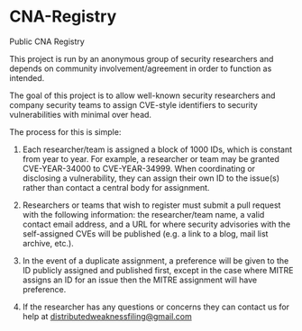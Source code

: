 # CNA-Registry
Public CNA Registry

This project is run by an anonymous group of security researchers and depends on community involvement/agreement in order to function as intended.

The goal of this project is to allow well-known security researchers and company security teams to assign CVE-style identifiers to security vulnerabilities with minimal over head.

The process for this is simple:

1) Each researcher/team is assigned a block of 1000 IDs, which is constant from year to year. For example, a researcher or team may be granted CVE-YEAR-34000 to CVE-YEAR-34999. When coordinating or disclosing a vulnerability, they can assign their own ID to the issue(s) rather than contact a central body for assignment.

2) Researchers or teams that wish to register must submit a pull request with the following information: the researcher/team name, a valid contact email address, and a URL for where security advisories with the self-assigned CVEs will be published (e.g. a link to a blog, mail list archive, etc.). 

3) In the event of a duplicate assignment, a preference will be given to the ID publicly assigned and published first, except in the case where MITRE assigns an ID for an issue then the MITRE assignment will have preference. 

4) If the researcher has any questions or concerns they can contact us for help at distributedweaknessfiling@gmail.com
